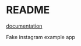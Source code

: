 # README
[documentation](https://app.swaggerhub.com/apis-docs/3zcurdia/fakestagram-api/1.0)

Fake instagram example app
